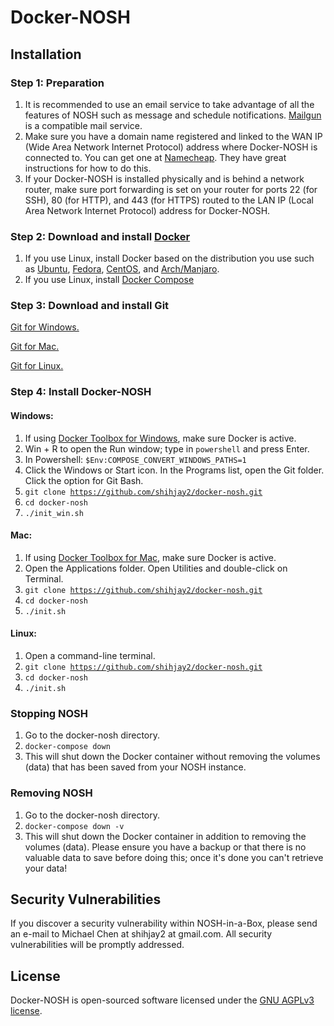 # Docker-NOSH


## Installation
### Step 1: Preparation
1. It is recommended to use an email service to take advantage of all the features of NOSH such as message and schedule notifications.  [Mailgun](https://mailgun.com) is a compatible mail service.
2. Make sure you have a domain name registered and linked to the WAN IP (Wide Area Network Internet Protocol) address where Docker-NOSH is connected to.  You can get  one at [Namecheap](https://www.namecheap.com).  They have great instructions for how to do this.
3. If your Docker-NOSH is installed physically and is behind a network router, make sure port forwarding is set on your router for ports 22 (for SSH), 80 (for HTTP), and 443 (for HTTPS) routed to the LAN IP (Local Area Network Internet Protocol) address for Docker-NOSH.

### Step 2: Download and install [Docker](https://www.docker.com/products/docker-desktop)
1. If you use Linux, install Docker based on the distribution you use such as [Ubuntu](https://docs.docker.com/install/linux/docker-ce/ubuntu/), [Fedora](https://docs.docker.com/install/linux/docker-ce/fedora/), [CentOS](https://docs.docker.com/install/linux/docker-ce/centos/), and [Arch/Manjaro](https://wiki.archlinux.org/index.php/Docker).
2. If you use Linux, install [Docker Compose](https://docs.docker.com/compose/install/#linux)

### Step 3: Download and install Git
[Git for Windows.](https://gitforwindows.org/)

[Git for Mac.](https://git-scm.com/download/mac)

[Git for Linux.](https://git-scm.com/download/linux)

### Step 4: Install Docker-NOSH
#### Windows:
1. If using [Docker Toolbox for Windows](https://docs.docker.com/toolbox/toolbox_install_windows/), make sure Docker is active.
2. Win + R to open the Run window; type in <code>powershell</code> and press Enter.
3. In Powershell: <code>$Env:COMPOSE_CONVERT_WINDOWS_PATHS=1</code>
4. Click the Windows or Start icon.  In the Programs list, open the Git folder.  Click the option for Git Bash.
5. <code>git clone https://github.com/shihjay2/docker-nosh.git</code>
6. <code>cd docker-nosh</code>
7. <code>./init_win.sh</code>

#### Mac:
1. If using [Docker Toolbox for Mac](https://docs.docker.com/toolbox/toolbox_install_mac/), make sure Docker is active.
2. Open the Applications folder. Open Utilities and double-click on Terminal.
3. <code>git clone https://github.com/shihjay2/docker-nosh.git</code>
4. <code>cd docker-nosh</code>
5. <code>./init.sh</code>

#### Linux:
1. Open a command-line terminal.
2. <code>git clone https://github.com/shihjay2/docker-nosh.git</code>
3. <code>cd docker-nosh</code>
4. <code>./init.sh</code>

### Stopping NOSH
1. Go to the docker-nosh directory.
2. <code>docker-compose down</code>
3. This will shut down the Docker container without removing the volumes (data) that has been saved from your NOSH instance.

### Removing NOSH
1. Go to the docker-nosh directory.
2. <code>docker-compose down -v</code>
3. This will shut down the Docker container in addition to removing the volumes (data).  Please ensure you have a backup or that there is no valuable data to save before doing this; once it's done you can't retrieve your data!

## Security Vulnerabilities

If you discover a security vulnerability within NOSH-in-a-Box, please send an e-mail to Michael Chen at shihjay2 at gmail.com. All security vulnerabilities will be promptly addressed.

## License

Docker-NOSH is open-sourced software licensed under the [GNU AGPLv3 license](https://opensource.org/licenses/AGPL-3.0).
